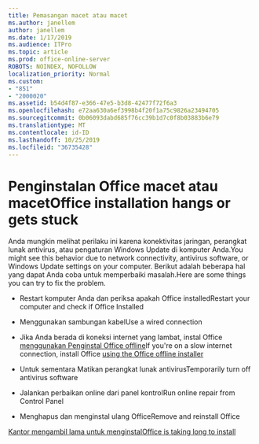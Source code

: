 ```yaml
---
title: Pemasangan macet atau macet
ms.author: janellem
author: janellem
ms.date: 1/17/2019
ms.audience: ITPro
ms.topic: article
ms.prod: office-online-server
ROBOTS: NOINDEX, NOFOLLOW
localization_priority: Normal
ms.custom:
- "851"
- "2000020"
ms.assetid: b54d4f87-e366-47e5-b3d8-42477f72f6a3
ms.openlocfilehash: e72aa630a6ef3998b4f20f1a75c9826a23494705
ms.sourcegitcommit: 0b06093dabd685f76cc39b1d7c0f8b03883b6e79
ms.translationtype: MT
ms.contentlocale: id-ID
ms.lasthandoff: 10/25/2019
ms.locfileid: "36735428"
---
```

# <a name="office-installation-hangs-or-gets-stuck"></a><span data-ttu-id="e15bb-102">Penginstalan Office macet atau macet</span><span class="sxs-lookup"><span data-stu-id="e15bb-102">Office installation hangs or gets stuck</span></span>

<span data-ttu-id="e15bb-103">Anda mungkin melihat perilaku ini karena konektivitas jaringan, perangkat lunak antivirus, atau pengaturan Windows Update di komputer Anda.</span><span class="sxs-lookup"><span data-stu-id="e15bb-103">You might see this behavior due to network connectivity, antivirus software, or Windows Update settings on your computer.</span></span> <span data-ttu-id="e15bb-104">Berikut adalah beberapa hal yang dapat Anda coba untuk memperbaiki masalah.</span><span class="sxs-lookup"><span data-stu-id="e15bb-104">Here are some things you can try to fix the problem.</span></span>
  
- <span data-ttu-id="e15bb-105">Restart komputer Anda dan periksa apakah Office installed</span><span class="sxs-lookup"><span data-stu-id="e15bb-105">Restart your computer and check if Office Installed</span></span>

- <span data-ttu-id="e15bb-106">Menggunakan sambungan kabel</span><span class="sxs-lookup"><span data-stu-id="e15bb-106">Use a wired connection</span></span>

- <span data-ttu-id="e15bb-107">Jika Anda berada di koneksi internet yang lambat, instal Office [menggunakan Penginstal Office offline](https://support.office.com/article/f0a85fe7-118f-41cb-a791-d59cef96ad1c?wt.mc_id=Alchemy_ClientDIA)</span><span class="sxs-lookup"><span data-stu-id="e15bb-107">If you're on a slow internet connection, install Office [using the Office offline installer](https://support.office.com/article/f0a85fe7-118f-41cb-a791-d59cef96ad1c?wt.mc_id=Alchemy_ClientDIA)</span></span>

- <span data-ttu-id="e15bb-108">Untuk sementara Matikan perangkat lunak antivirus</span><span class="sxs-lookup"><span data-stu-id="e15bb-108">Temporarily turn off antivirus software</span></span>

- <span data-ttu-id="e15bb-109">Jalankan perbaikan online dari panel kontrol</span><span class="sxs-lookup"><span data-stu-id="e15bb-109">Run online repair from Control Panel</span></span>

- <span data-ttu-id="e15bb-110">Menghapus dan menginstal ulang Office</span><span class="sxs-lookup"><span data-stu-id="e15bb-110">Remove and reinstall Office</span></span>

[<span data-ttu-id="e15bb-111">Kantor mengambil lama untuk menginstal</span><span class="sxs-lookup"><span data-stu-id="e15bb-111">Office is taking long to install</span></span>](https://support.office.com/article/0f09f357-3fef-42a6-b8aa-cef4c6c44bdf?wt.mc_id=Alchemy_ClientDIA)
  